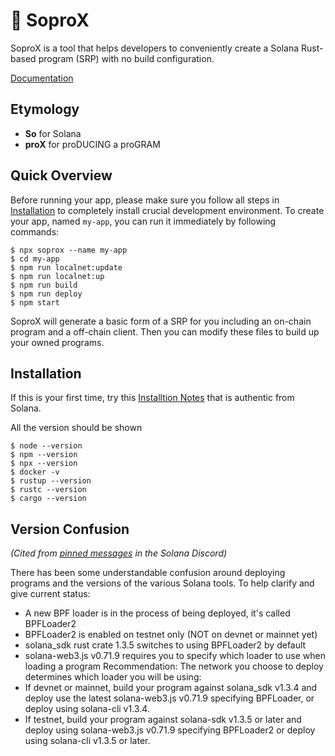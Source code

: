 # 🌊 SoproX

SoproX is a tool that helps developers to conveniently create a Solana Rust-based program (SRP) with no build configuration.

[Documentation](https://soprox.descartes.network)

## Etymology

- **So** for Solana
- **proX** for proDUCING a proGRAM

## Quick Overview

Before running your app, please make sure you follow all steps in [Installation](#installation) to completely install crucial development environment.
To create your app, named `my-app`, you can run it immediately by following commands:

```
$ npx soprox --name my-app
$ cd my-app
$ npm run localnet:update
$ npm run localnet:up
$ npm run build
$ npm run deploy
$ npm start
```

SoproX will generate a basic form of a SRP for you including an on-chain program and a off-chain client. Then you can modify these files to build up your owned programs.

## <a name="installation"/>Installation

If this is your first time, try this [Installtion Notes](https://github.com/solana-labs/example-helloworld/blob/master/README-installation-notes.md) that is authentic from Solana.

All the version should be shown
```
$ node --version
$ npm --version
$ npx --version
$ docker -v
$ rustup --version
$ rustc --version
$ cargo --version
```

## Version Confusion

*(Cited from [pinned messages](https://discordapp.com/channels/428295358100013066/517163444747894795/750030218575741028) in the Solana Discord)*

There has been some understandable confusion around deploying programs and the versions of the various Solana tools.  To help clarify and give current status:
- A new BPF loader is in the process of being deployed, it's called BPFLoader2
- BPFLoader2 is enabled on testnet only (NOT on devnet or mainnet yet)
- solana_sdk rust crate 1.3.5 switches to using BPFLoader2 by default
- solana-web3.js v0.71.9 requires you to specify which loader to use when loading a program
Recommendation:  The network you choose to deploy determines which loader you will be using:
- If devnet or mainnet, build your program against solana_sdk v1.3.4 and deploy use the latest solana-web3.js v0.71.9 specifying BPFLoader, or deploy using solana-cli v1.3.4.
- If testnet, build your program against solana-sdk v1.3.5 or later and deploy using solana-web3.js v0.71.9 specifying BPFLoader2 or deploy using solana-cli v1.3.5 or later.